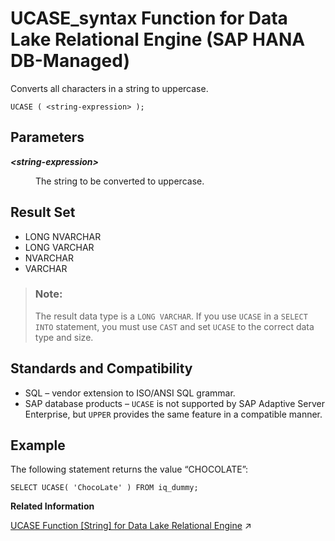 <!-- loio3c1a297f45ba489283c80d39e97a4218 -->

# UCASE\_syntax Function for Data Lake Relational Engine \(SAP HANA DB-Managed\)

Converts all characters in a string to uppercase.



```
UCASE ( <string-expression> );
```



<a name="loio3c1a297f45ba489283c80d39e97a4218__section_gdf_13v_vrb"/>

## Parameters


<dl>
<dt><b>

*<string-expression\>*

</b></dt>
<dd>

The string to be converted to uppercase.



</dd>
</dl>



<a name="loio3c1a297f45ba489283c80d39e97a4218__section_olx_13v_vrb"/>

## Result Set

-   LONG NVARCHAR
-   LONG VARCHAR
-   NVARCHAR
-   VARCHAR

> ### Note:  
> The result data type is a `LONG VARCHAR`. If you use `UCASE` in a `SELECT INTO` statement, you must use `CAST` and set `UCASE` to the correct data type and size.



<a name="loio3c1a297f45ba489283c80d39e97a4218__section_rz4_b3v_vrb"/>

## Standards and Compatibility

-   SQL – vendor extension to ISO/ANSI SQL grammar.
-   SAP database products – `UCASE` is not supported by SAP Adaptive Server Enterprise, but `UPPER` provides the same feature in a compatible manner.



<a name="loio3c1a297f45ba489283c80d39e97a4218__section_snx_b3v_vrb"/>

## Example

The following statement returns the value “CHOCOLATE”:

```
SELECT UCASE( 'ChocoLate' ) FROM iq_dummy;
```

**Related Information**  


[UCASE Function \[String\] for Data Lake Relational Engine](https://help.sap.com/viewer/19b3964099384f178ad08f2d348232a9/2023_4_QRC/en-US/a58c382984f2101586a7d1f6dcf499c3.html "Converts all characters in a string to uppercase.") :arrow_upper_right:

